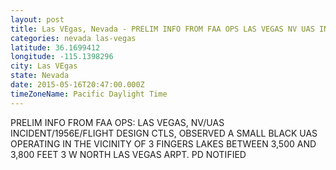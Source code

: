 ```yaml
---
layout: post
title: Las VEgas, Nevada - PRELIM INFO FROM FAA OPS LAS VEGAS NV UAS INCIDENT 1956E FLIGHT DESIGN CTLS OBSERVED
categories: nevada las-vegas
latitude: 36.1699412
longitude: -115.1398296
city: Las VEgas
state: Nevada
date: 2015-05-16T20:47:00.000Z
timeZoneName: Pacific Daylight Time
---
```


PRELIM INFO FROM FAA OPS: LAS VEGAS, NV/UAS INCIDENT/1956E/FLIGHT DESIGN CTLS, OBSERVED A SMALL BLACK UAS OPERATING IN THE VICINITY OF 3 FINGERS LAKES BETWEEN 3,500 AND 3,800 FEET 3 W NORTH LAS VEGAS ARPT. PD NOTIFIED